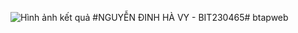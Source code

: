 ![Hình ảnh kết quả](https://i.imgur.com/8FzYqnA.png)
#NGUYỄN ĐINH HÀ VY - BIT230465#   b t a p w e b  
 